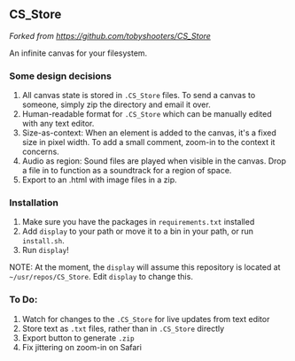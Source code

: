 ## CS_Store
*Forked from https://github.com/tobyshooters/CS_Store*

An infinite canvas for your filesystem. 

### Some design decisions
1. All canvas state is stored in `.CS_Store` files. To send a canvas to
   someone, simply zip the directory and email it over.
2. Human-readable format for `.CS_Store` which can be manually edited with any
   text editor.
3. Size-as-context: When an element is added to the canvas, it's a fixed size
   in pixel width. To add a small comment, zoom-in to the context it concerns.
4. Audio as region: Sound files are played when visible in the canvas. Drop a
   file in to function as a soundtrack for a region of space.
5. Export to an .html with image files in a zip.

### Installation
1. Make sure you have the packages in `requirements.txt` installed
2. Add `display` to your path or move it to a bin in your path, or run `install.sh`.
3. Run `display`!

NOTE: At the moment, the `display` will assume this repository is located at `~/usr/repos/CS_Store`. Edit `display` to change this.

### To Do:
1. Watch for changes to the `.CS_Store` for live updates from text editor
2. Store text as `.txt` files, rather than in `.CS_Store` directly
3. Export button to generate `.zip`
4. Fix jittering on zoom-in on Safari
